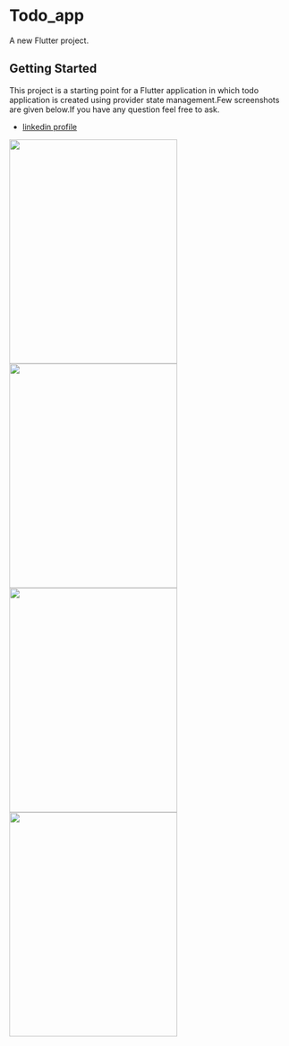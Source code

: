 # Todo_app

A new Flutter project.

## Getting Started

This project is a starting point for a Flutter application in which todo application is created using provider state management.Few screenshots are given below.If you have any question feel free to ask.
- [linkedin profile](https://www.linkedin.com/in/muhammad-shoaib-860b0a19a?lipi=urn%3Ali%3Apage%3Ad_flagship3_profile_view_base_contact_details%3B8auAYbbtRHGzOYIwCS6a5g%3D%3D)

<img src="https://user-images.githubusercontent.com/66320156/146768802-50c3e490-94ed-48eb-bfb8-de650bcf5531.png" width="300" height="400"/> <img src="https://user-images.githubusercontent.com/66320156/146768803-ff5a6a5e-9fbb-4ae2-a31d-3ac5f8ed3a79.png" width="300" height="400"/> <img src="https://user-images.githubusercontent.com/66320156/146768819-ae885ecc-605d-44ae-92af-bfc742013001.png" width="300" height="400"/> <img src="https://user-images.githubusercontent.com/66320156/146768837-3ce3eb2e-3a21-403d-a5ed-bd77649408ec.png" width="300" height="400"/>

